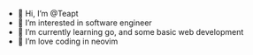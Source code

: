 - 👋 Hi, I’m @Teapt
- 👀 I’m interested in software engineer
- 🌱 I’m currently learning go, and some basic web development
- 💞️ I’m love coding in neovim
<!---
Teapt/Teapt is a ✨ special ✨ repository because its `README.md` (this file) appears on your GitHub profile.
You can click the Preview link to take a look at your changes.
--->
